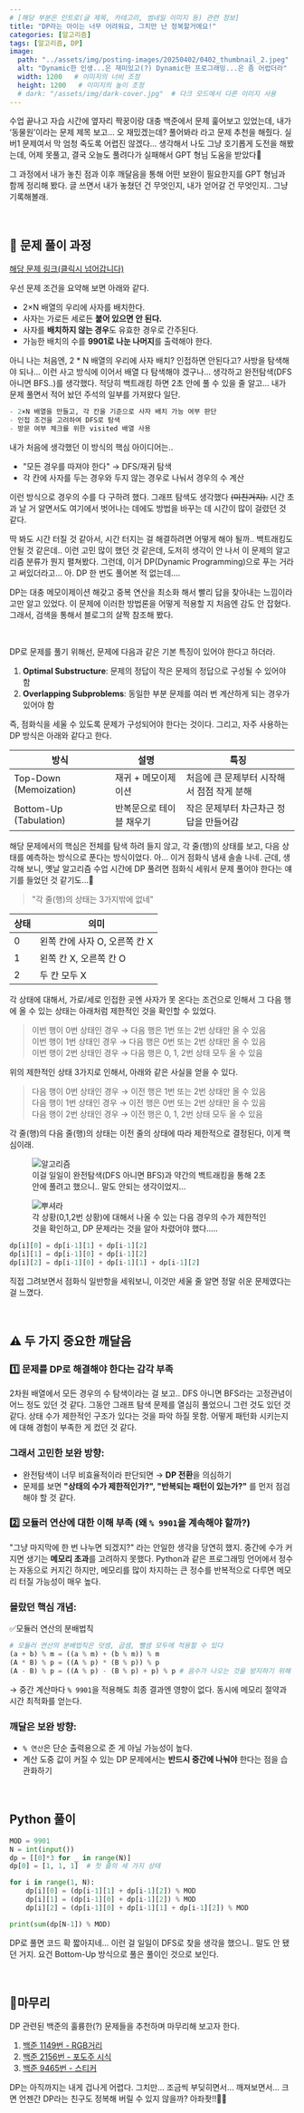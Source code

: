 ```yaml
---
# [해당 부분은 인트로(글 제목, 카테고리, 썸네일 이미지 등) 관련 정보]
title: "DP라는 아이는 너무 어려워요, 그치만 난 정복할거에요!"
categories: [알고리즘]
tags: [알고리즘, DP]
image:
  path: "../assets/img/posting-images/20250402/0402_thumbnail_2.jpeg"
  alt: "Dynamic한 인생...은 재미있고(?) Dynamic한 프로그래밍...은 좀 어렵더라"
  width: 1200   # 이미지의 너비 조정
  height: 1200   # 이미지의 높이 조정
  # dark: "/assets/img/dark-cover.jpg"  # 다크 모드에서 다른 이미지 사용
---
```


수업 끝나고 자습 시간에 옆자리 짝꿍이랑 대충 백준에서 문제 훑어보고 있었는데, 내가 ‘동물원’이라는 문제 제목 보고… 오 재밌겠는데? 풀어봐라 라고 문제 추천을 해줬다. 실버1 문제여서 막 엄청 죽도록 어렵진 않겠다… 생각해서 나도 그냥 호기롭게 도전을 해봤는데, 어제 못풀고, 결국 오늘도 풀려다가 실패해서 GPT 형님 도움을 받았다🥲

그 과정에서 내가 놓친 점과 이후 깨달음을 통해 어떤 보완이 필요한지를 GPT 형님과 함께 정리해 봤다. 글 쓰면서 내가 놓쳤던 건 무엇인지, 내가 얻어갈 건 무엇인지.. 그냥 기록해볼래.

<br>

## **🤯 문제 풀이 과정**

[해당 문제 링크(클릭시 넘어갑니다)](https://www.acmicpc.net/problem/1309)

우선 문제 조건을 요약해 보면 아래와 같다.

- 2×N 배열의 우리에 사자를 배치한다.
- 사자는 가로든 세로든 **붙어 있으면 안 된다.**
- 사자를 **배치하지 않는 경우**도 유효한 경우로 간주된다.
- 가능한 배치의 수를 **9901로 나눈 나머지**를 출력해야 한다.

아니 나는 처음엔, 2 * N 배열의 우리에 사자 배치? 인접하면 안된다고? 사방을 탐색해야 되나… 이런 사고 방식에 이어서 배열 다 탐색해야 겠구나… 생각하고 완전탐색(DFS 아니면 BFS..)를 생각했다. 적당히 백트래킹 하면 2초 안에 풀 수 있을 줄 알고… 내가 문제 풀면서 적어 놨던 주석의 일부를 가져왔다 일단.

```python
- 2×N 배열을 만들고, 각 칸을 기준으로 사자 배치 가능 여부 판단
- 인접 조건을 고려하여 DFS로 탐색
- 방문 여부 체크를 위한 visited 배열 사용
```

내가 처음에 생각했던 이 방식의 핵심 아이디어는..

- "모든 경우를 따져야 한다" → DFS/재귀 탐색
- 각 칸에 사자를 두는 경우와 두지 않는 경우로 나눠서 경우의 수 계산

이런 방식으로 경우의 수를 다 구하려 했다. 그래프 탐색도 생각했다 ~~(미친거지).~~ 시간 초과 날 거 알면서도 여기에서 벗어나는 데에도 방법을 바꾸는 데 시간이 많이 걸렸던 것 같다.

딱 봐도 시간 터질 것 같아서, 시간 터지는 걸 해결하려면 어떻게 해야 될까.. 백트래킹도 안될 것 같은데.. 이런 고민 많이 했던 것 같은데, 도저히 생각이 안 나서 이 문제의 알고리즘 분류가 뭔지 펼쳐봤다. 그런데, 이거 DP(Dynamic Programming)으로 푸는 거라고 써있더라고… 아. DP 한 번도 풀어본 적 없는데….

DP는 대충 메모이제이션 해갖고 중복 연산을 최소화 해서 빨리 답을 찾아내는 느낌이라고만 알고 있었다. 이 문제에 이러한 방법론을 어떻게 적용할 지 처음엔 감도 안 잡혔다. 그래서, 검색을 통해서 블로그의 살짝 참조해 봤다.

<br>

DP로 문제를 풀기 위해선, 문제에 다음과 같은 기본 특징이 있어야 한다고 하더라.

1. **Optimal Substructure**: 문제의 정답이 작은 문제의 정답으로 구성될 수 있어야 함
2. **Overlapping Subproblems**: 동일한 부분 문제를 여러 번 계산하게 되는 경우가 있어야 함

즉, 점화식을 세울 수 있도록 문제가 구성되어야 한다는 것이다. 그리고, 자주 사용하는 DP 방식은 아래와 같다고 한다.

방식 |  설명 | 특징
--- | --- | ---
Top-Down (Memoization) | 재귀 + 메모이제이션 | 처음에 큰 문제부터 시작해서 점점 작게 분해
Bottom-Up (Tabulation)	| 반복문으로 테이블 채우기	| 작은 문제부터 차근차근 정답을 만들어감

해당 문제에서의 핵심은 전체를 탐색 하려 들지 않고, 각 줄(행)의 상태를 보고, 다음 상태를 예측하는 방식으로 푼다는 방식이었다. 아… 이거 점화식 냄새 솔솔 나네. 근데, 생각해 보니, 옛날 알고리즘 수업 시간에 DP 풀려면 점화식 세워서 문제 풀어야 한다는 얘기를 들었던 것 같기도…🤪

> "각 줄(행)의 상태는 3가지밖에 없네"

| 상태 | 의미 |
| --- | --- |
| 0 | 왼쪽 칸에 사자 O, 오른쪽 칸 X |
| 1 | 왼쪽 칸 X, 오른쪽 칸 O |
| 2 | 두 칸 모두 X |

각 상태에 대해서, 가로/세로 인접한 곳엔 사자가 못 온다는 조건으로 인해서 그 다음 행에 올 수 있는 상태는 아래처럼 제한적인 것을 확인할 수 있었다.

> 이번 행이 0번 상태인 경우 → 다음 행은 1번 또는 2번 상태만 올 수 있음 <br>
> 이번 행이 1번 상태인 경우 → 다음 행은 0번 또는 2번 상태만 올 수 있음 <br>
> 이번 행이 2번 상태인 경우 → 다음 행은 0, 1, 2번 상태 모두 올 수 있음 

위의 제한적인 상태 3가지로 인해서, 아래와 같은 사실을 얻을 수 있다.

> 다음 행이 0번 상태인 경우 → 이전 행은 1번 또는 2번 상태만 올 수 있음 <br>
> 다음 행이 1번 상태인 경우 → 이전 행은 0번 또는 2번 상태만 올 수 있음 <br>
> 다음 행이 2번 상태인 경우 → 이전 행은 0, 1, 2번 상태 모두 올 수 있음

각 줄(행)의 다음 줄(행)의 상태는 이전 줄의 상태에 따라 제한적으로 결정된다, 이게 핵심이래.

<div class="image-container">
  <figure>
    <img src="../assets/img/posting-images/20250402/0402_img1.JPG" alt="알고리즘">
    <figcaption>이걸 일일이 완전탐색(DFS 아니면 BFS)과 약간의 백트래킹을 통해 2초 안에 풀려고 했으니.. 말도 안되는 생각이었지...</figcaption>
  </figure>
  <figure>
    <img src="../assets/img/posting-images/20250402/0402_img2.jpeg" alt="뿌셔라">
    <figcaption>각 상황(0,1,2번 상황)에 대해서 나올 수 있는 다음 경우의 수가 제한적인 것을 확인하고, DP 문제라는 것을 알아 차렸어야 했다.....</figcaption>
  </figure>
</div>

```python
dp[i][0] = dp[i-1][1] + dp[i-1][2]
dp[i][1] = dp[i-1][0] + dp[i-1][2]
dp[i][2] = dp[i-1][0] + dp[i-1][1] + dp[i-1][2]
```

직접 그려보면서 점화식 일반항을 세워보니, 이것만 세울 줄 알면 정말 쉬운 문제였다는 걸 느꼈다.

<br>

## ⚠️ 두 가지 중요한 깨달음

### 1️⃣ 문제를 DP로 해결해야 한다는 감각 부족

2차원 배열에서 모든 경우의 수 탐색이라는 걸 보고.. DFS 아니면 BFS라는 고정관념이 어느 정도 있던 것 같다. 그동안 그래프 탐색 문제를 열심히 풀었으니 그런 것도 있던 것 같다. 상태 수가 제한적인 구조가 있다는 것을 파악 하질 못함. 어떻게 패턴화 시키는지에 대해 경험이 부족한 게 컸던 것 같다.

### 그래서 고민한 보완 방향:

- 완전탐색이 너무 비효율적이라 판단되면 → **DP 전환**을 의심하기
- 문제를 보면 **"상태의 수가 제한적인가?", "반복되는 패턴이 있는가?"** 를 먼저 점검해야 할 것 같다.

### 2️⃣ 모듈러 연산에 대한 이해 부족 (왜 `% 9901`을 계속해야 할까?)

"그냥 마지막에 한 번 나누면 되겠지?" 라는 안일한 생각을 당연히 했지. 중간에 수가 커지면 생기는 **메모리 초과**를 고려하지 못했다. Python과 같은 프로그래밍 언어에서 정수는 자동으로 커지긴 하지만, 메모리를 많이 차지하는 큰 정수를 반복적으로 다루면 메모리 터질 가능성이 매우 높다.

### 몰랐던 핵심 개념:

✅모듈러 연산의 분배법칙 

```python
# 모듈러 연산의 분배법칙은 덧셈, 곱셈, 뺄셈 모두에 적용할 수 있다
(a + b) % m = ((a % m) + (b % m)) % m
(A * B) % p = ((A % p) * (B % p)) % p
(A - B) % p = ((A % p) - (B % p) + p) % p # 음수가 나오는 것을 방지하기 위해 divisor를 한 번 더해준다
```

→ 중간 계산마다 `% 9901`을 적용해도 최종 결과엔 영향이 없다. 동시에 메모리 절약과 시간 최적화를 얻는다.

### 깨달은 보완 방향:

- `% 연산`은 단순 출력용으로 준 게 아닐 가능성이 높다.
- 계산 도중 값이 커질 수 있는 DP 문제에서는 **반드시 중간에 나눠야** 한다는 점을 습관화하기

<br>

## Python 풀이

```python
MOD = 9901
N = int(input())
dp = [[0]*3 for _ in range(N)]
dp[0] = [1, 1, 1]  # 첫 줄의 세 가지 상태

for i in range(1, N):
    dp[i][0] = (dp[i-1][1] + dp[i-1][2]) % MOD
    dp[i][1] = (dp[i-1][0] + dp[i-1][2]) % MOD
    dp[i][2] = (dp[i-1][0] + dp[i-1][1] + dp[i-1][2]) % MOD

print(sum(dp[N-1]) % MOD)
```

DP로 풀면 코드 확 짧아지네… 이런 걸 일일이 DFS로 찾을 생각을 했으니.. 말도 안 됐던 거지. 요건 Bottom-Up 방식으로 풀은 풀이인 것으로 보인다.

<br>


## 🥕마무리

DP 관련된 백준의 훌륭한(?) 문제들을 추천하며 마무리해 보고자 한다.

1. [백준 1149번 - RGB거리](https://www.acmicpc.net/problem/1149)
2. [백준 2156번 - 포도주 시식](https://www.acmicpc.net/problem/2156)
3. [백준 9465번 - 스티커](https://www.acmicpc.net/problem/9465)

DP는 아직까지는 내게 겁나게 어렵다. 그치만… 조금씩 부딪히면서… 깨져보면서… 크면 언젠간 DP라는 친구도 정복해 버릴 수 있지 않을까? 아좌좟!!👏💪